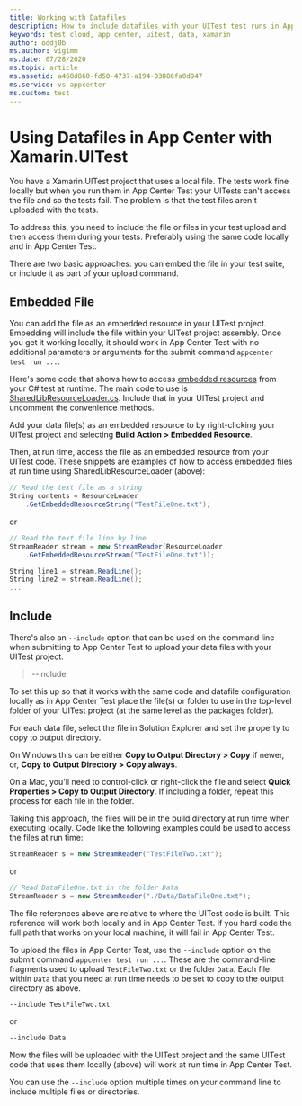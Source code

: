 ```yaml
---
title: Working with Datafiles
description: How to include datafiles with your UITest test runs in App Center
keywords: test cloud, app center, uitest, data, xamarin
author: oddj0b
ms.author: vigimm
ms.date: 07/28/2020
ms.topic: article
ms.assetid: a468d860-fd50-4737-a194-03886fa0d947
ms.service: vs-appcenter
ms.custom: test
---
```


# Using Datafiles in App Center with Xamarin.UITest
You have a Xamarin.UITest project that uses a local file. The tests work fine locally but when you run them in App Center Test your UITests can't access the file and so the tests fail. The problem is that the test files aren't uploaded with the tests. 

To address this, you need to include the file or files in your test upload and then access them during your tests. Preferably using the same code locally and in App Center Test.

There are two basic approaches: you can embed the file in your test suite, or include it as part of your upload command. 

## Embedded File
You can add the file as an embedded resource in your UITest project. Embedding will include the file within your UITest project assembly. Once you get it working locally, it should work in App Center Test with no additional parameters or arguments for the submit command `appcenter test run ...`.

Here's some code that shows how to access [embedded resources](https://github.com/xamarin/mobile-samples/tree/master/EmbeddedResources) from your C# test at runtime. The main code to use is [SharedLibResourceLoader.cs](https://github.com/xamarin/mobile-samples/blob/master/EmbeddedResources/SharedLib/ResourceLoader.cs). Include that in your UITest project and uncomment the convenience methods.

Add your data file(s) as an embedded resource to by right-clicking your UITest project and selecting **Build Action > Embedded Resource**.

Then, at run time, access the file as an embedded resource from your UITest code. These snippets are examples of how to access embedded files at run time using SharedLibResourceLoader (above):

```c#
// Read the text file as a string
String contents = ResourceLoader
    .GetEmbeddedResourceString("TestFileOne.txt");
```

or

```c#
// Read the text file line by line
StreamReader stream = new StreamReader(ResourceLoader
    .GetEmbeddedResourceStream("TestFileOne.txt"));

String line1 = stream.ReadLine();
String line2 = stream.ReadLine();
...
```

## Include
There's also an `--include` option that can be used on the command line when submitting to App Center Test to upload your data files with your UITest project.

> --include <file-or-directory>

To set this up so that it works with the same code and datafile configuration locally as in App Center Test place the file(s) or folder to use in the top-level folder of your UITest project (at the same level as the packages folder).

For each data file, select the file in Solution Explorer and set the property to copy to output directory. 

On Windows this can be either **Copy to Output Directory > Copy** if newer, or, **Copy to Output Directory > Copy always**. 

On a Mac, you'll need to control-click or right-click the file and select **Quick Properties > Copy to Output Directory**. If including a folder, repeat this process for each file in the folder.

Taking this approach, the files will be in the build directory at run time when executing locally. Code like the following examples could be used to access the files at run time:

```c#
StreamReader s = new StreamReader("TestFileTwo.txt");
```

or

```c#
// Read DataFileOne.txt in the folder Data
StreamReader s = new StreamReader("./Data/DataFileOne.txt");
```

The file references above are relative to where the UITest code is built. This reference will work both locally and in App Center Test. If you hard code the full path that works on your local machine, it will fail in App Center Test. 

To upload the files in App Center Test, use the `--include` option on the submit command `appcenter test run ...`. These are the command-line fragments used to upload `TestFileTwo.txt` or the folder `Data`. Each file within `Data` that you need at run time needs to be set to copy to the output directory as above.

```bash
--include TestFileTwo.txt
```
or
```bash
--include Data
```

Now the files will be uploaded with the UITest project and the same UITest code that uses them locally (above) will work at run time in App Center Test.

You can use the `--include` option multiple times on your command line to include multiple files or directories.